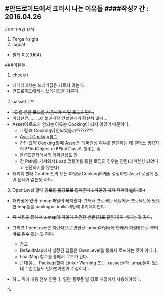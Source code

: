 #안드로이드에서 크러시 나는 이유들
####작성기간 : 2016.04.26
---
###디버깅 방식
1. Terga Nsight
2. logcat
  - 필터 이용(UE4)

###이유들
1. check()
  - 에디터에서는 쓰레기값은 거르지 않는다.
  - 안드로이드에서는 쓰레기값을 거른다.
  
2. uasset 로드
  - ~~_C 를 통한 로드를 사용해야 파일 로드가 된다.~~
  - 이상한건....... _C 붙일때랑 안붙일때가 확실치 않다...
  - Asset이 로드가 안되는 이유는 Cooking이 되지 않았기 때문이다.
    - 그럼 왜 Cooking이 안되었을까????????
    - [Asset Cooking참고](https://forums.unrealengine.com/showthread.php?60941-StaticLoad-problems-failing-to-find-file)
    - 간단 요약 Cooking 할때 Asset의 레퍼런싱 여부를 판단하는 데 클래스 생성자의 FFindObject or FFindClass의 경우는 참
    - 블루프린터에서의 레퍼런싱도 참
    - 걍 Path를 가져와서 Load 명령어를 통한 로딩의 경우는 안됨(레퍼런싱 되었다고 판단하지를 않는다)
  - 패키지 할때 Content안의 모든 파일을 Cooking하게끔 설정하면 Asset 로딩에 있어 문제가 없는듯 하다.

3. OpenLevel 할때 ~~경로를 풀경로로 잡아준다.(.파일명 까지 적어라!@!!!!!!!!)~~ 
  - ~~패키징에 있어 .umap 파일이 빠져있다. 그래서 프로젝트 세팅에서 프로젝트에 필요한 map들을 packaged build 세팅에 추가해야한다.~~
  - ~~위 세팅을 통해서 .umap의 파일에 어떤한 변환(경로 같은거)이 생기는 것 같다.~~
  - ~~그리고 OpenLevel은 저런식으로 변환된 .umap파일들에 한에서 파일명으로 부터 바로 알수 있는 듯 하다.~~
    - 참고
    - DefaultMap에서 설정된 맵들은 OpenLevel을 통해서 로드하는 것이 아니다.
    - LoadMap 함수를 통해서 로드가 된다.
    - 근대 음.... Package할때 Linker Warning 뜨는 .uasset들과 .umap들이 있는데 그런것들도 먼가먼가먼가 수상하다...   
     
  - 하... 위에 내용 전부 안된다. 일단 플랫폼 별 경로 지정해서 사용해야겠다.

4. 
